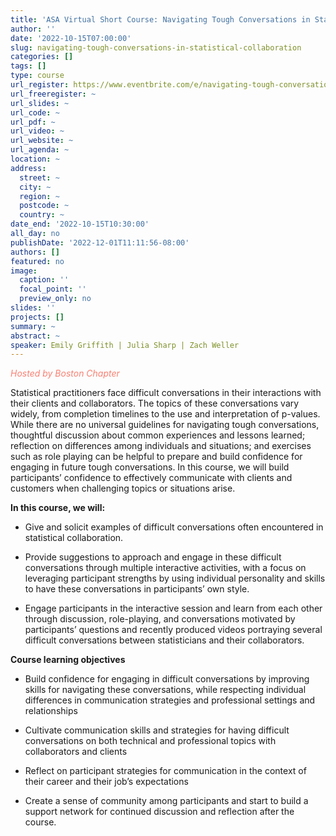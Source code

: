 ```yaml
---
title: 'ASA Virtual Short Course: Navigating Tough Conversations in Statistical Collaboration'
author: ''
date: '2022-10-15T07:00:00'
slug: navigating-tough-conversations-in-statistical-collaboration
categories: []
tags: []
type: course
url_register: https://www.eventbrite.com/e/navigating-tough-conversations-in-statistical-collaboration-tickets-292098242707
url_freeregister: ~
url_slides: ~
url_code: ~
url_pdf: ~
url_video: ~
url_website: ~
url_agenda: ~
location: ~
address:
  street: ~
  city: ~
  region: ~
  postcode: ~
  country: ~
date_end: '2022-10-15T10:30:00'
all_day: no
publishDate: '2022-12-01T11:11:56-08:00'
authors: []
featured: no
image:
  caption: ''
  focal_point: ''
  preview_only: no
slides: ''
projects: []
summary: ~
abstract: ~
speaker: Emily Griffith | Julia Sharp | Zach Weller
---
```

<span style="color: salmon;">*Hosted by Boston Chapter*</span>

<!--more-->
Statistical practitioners face difficult conversations in their interactions with their clients and collaborators. The topics of these conversations vary widely, from completion timelines to the use and interpretation of p-values. While there are no universal guidelines for navigating tough conversations, thoughtful discussion about common experiences and lessons learned; reflection on differences among individuals and situations; and exercises such as role playing can be helpful to prepare and build confidence for engaging in future tough conversations. In this course, we will build participants’ confidence to effectively communicate with clients and customers when challenging topics or situations arise.  

**In this course, we will:**  

- Give and solicit examples of difficult conversations often encountered in statistical collaboration.  

- Provide suggestions to approach and engage in these difficult conversations through multiple interactive activities, with a focus on leveraging participant strengths by using individual personality and skills to have these conversations in participants’ own style.

- Engage participants in the interactive session and learn from each other through discussion, role-playing, and conversations motivated by participants’ questions and recently produced videos portraying several difficult conversations between statisticians and their collaborators.  

**Course learning objectives**

- Build confidence for engaging in difficult conversations by improving skills for navigating these conversations, while respecting individual differences in communication strategies and professional settings and relationships    

- Cultivate communication skills and strategies for having difficult conversations on both technical and professional topics with collaborators and clients 

- Reflect on participant strategies for communication in the context of their career and their job’s expectations  
- Create a sense of community among participants and start to build a support network for continued discussion and reflection after the course.
